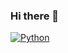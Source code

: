 ### Hi there 👋
[![Python](https://img.shields.io/badge/Python-Developer-blue)](https://github.com/seuusuario)
